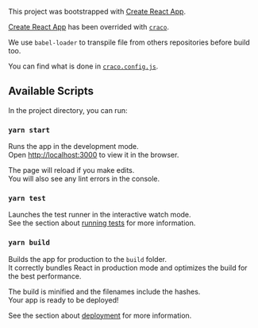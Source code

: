 This project was bootstrapped with [Create React App](https://github.com/facebook/create-react-app).

[Create React App](https://github.com/facebook/create-react-app) has been overrided with
[`craco`](https://github.com/gsoft-inc/craco).

We use `babel-loader` to transpile file from others repositories before build too.

You can find what is done in [`craco.config.js`](craco.config.js).

## Available Scripts

In the project directory, you can run:

### `yarn start`

Runs the app in the development mode.<br />
Open [http://localhost:3000](http://localhost:3000) to view it in the browser.

The page will reload if you make edits.<br />
You will also see any lint errors in the console.

### `yarn test`

Launches the test runner in the interactive watch mode.<br />
See the section about [running tests](https://facebook.github.io/create-react-app/docs/running-tests) for more information.

### `yarn build`

Builds the app for production to the `build` folder.<br />
It correctly bundles React in production mode and optimizes the build for the best performance.

The build is minified and the filenames include the hashes.<br />
Your app is ready to be deployed!

See the section about [deployment](https://facebook.github.io/create-react-app/docs/deployment) for more information.

